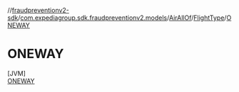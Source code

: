 //[fraudpreventionv2-sdk](../../../../../index.md)/[com.expediagroup.sdk.fraudpreventionv2.models](../../../index.md)/[AirAllOf](../../index.md)/[FlightType](../index.md)/[ONEWAY](index.md)

# ONEWAY

[JVM]\
[ONEWAY](index.md)

